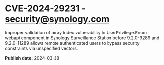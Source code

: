 # CVE-2024-29231 - security@synology.com

Improper validation of array index vulnerability in UserPrivilege.Enum webapi component in Synology Surveillance Station before 9.2.0-9289 and 9.2.0-11289 allows remote authenticated users to bypass security constraints via unspecified vectors.

**Publish date:** 2024-03-28
